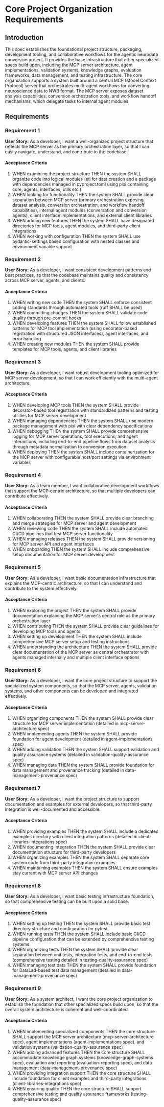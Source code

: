 # Core Project Organization Requirements

## Introduction

This spec establishes the foundational project structure, packaging, development tooling, and collaborative workflows for the agentic neurodata conversion project. It provides the base infrastructure that other specialized specs build upon, including the MCP server architecture, agent implementations, validation systems, knowledge graphs, evaluation frameworks, data management, and testing infrastructure. The core organization supports a system built around a central MCP (Model Context Protocol) server that orchestrates multi-agent workflows for converting neuroscience data to NWB format. The MCP server exposes dataset analysis capabilities, conversion orchestration tools, and workflow handoff mechanisms, which delegate tasks to internal agent modules.

## Requirements

### Requirement 1

**User Story:** As a developer, I want a well-organized project structure that reflects the MCP server as the primary orchestration layer, so that I can easily navigate, understand, and contribute to the codebase.

#### Acceptance Criteria

1. WHEN examining the project structure THEN the system SHALL organize code into logical modules (etl for data creation and a package with dependencies managed in pyproject.toml using pixi containing core, agents, interfaces, utils etc.)
2. WHEN looking for functionality THEN the system SHALL provide clear separation between MCP server (primary orchestration exposing dataset analysis, conversion orchestration, and workflow handoff capabilities), internal agent modules (conversation and conversion agents), client interface implementations, and external client libraries
3. WHEN adding new features THEN the system SHALL have designated directories for MCP tools, agent modules, and third-party client integrations
4. WHEN working with configuration THEN the system SHALL use pydantic-settings based configuration with nested classes and environment variable support

### Requirement 2

**User Story:** As a developer, I want consistent development patterns and best practices, so that the codebase maintains quality and consistency across MCP server, agents, and clients.

#### Acceptance Criteria

1. WHEN writing new code THEN the system SHALL enforce consistent coding standards through automated tools (ruff SHALL be used)
2. WHEN committing changes THEN the system SHALL validate code quality through pre-commit hooks
3. WHEN developing features THEN the system SHALL follow established patterns for MCP tool implementation (using decorator-based registration with structured JSON interfaces), agent interfaces, and error handling
4. WHEN creating new modules THEN the system SHALL provide templates for MCP tools, agents, and client libraries

### Requirement 3

**User Story:** As a developer, I want robust development tooling optimized for MCP server development, so that I can work efficiently with the multi-agent architecture.

#### Acceptance Criteria

1. WHEN developing MCP tools THEN the system SHALL provide decorator-based tool registration with standardized patterns and testing utilities for MCP server development
2. WHEN managing dependencies THEN the system SHALL use modern package management with pixi with clear dependency specifications
3. WHEN debugging THEN the system SHALL provide comprehensive logging for MCP server operations, tool executions, and agent interactions, including end-to-end pipeline flows from dataset analysis through metadata normalization to conversion execution.
4. WHEN deploying THEN the system SHALL include containerization for the MCP server with configurable host/port settings via environment variables

### Requirement 4

**User Story:** As a team member, I want collaborative development workflows that support the MCP-centric architecture, so that multiple developers can contribute effectively.

#### Acceptance Criteria

1. WHEN collaborating THEN the system SHALL provide clear branching and merge strategies for MCP server and agent development
2. WHEN reviewing code THEN the system SHALL include automated CI/CD pipelines that test MCP server functionality
3. WHEN managing releases THEN the system SHALL provide versioning for MCP server API and agent interfaces
4. WHEN onboarding THEN the system SHALL include comprehensive setup documentation for MCP server development

### Requirement 5

**User Story:** As a developer, I want basic documentation infrastructure that explains the MCP-centric architecture, so that I can understand and contribute to the system effectively.

#### Acceptance Criteria

1. WHEN exploring the project THEN the system SHALL provide documentation explaining the MCP server's central role as the primary orchestration layer
2. WHEN contributing THEN the system SHALL provide clear guidelines for developing MCP tools and agents
3. WHEN setting up development THEN the system SHALL include comprehensive MCP server setup and testing instructions
4. WHEN understanding the architecture THEN the system SHALL provide clear documentation of the MCP server as central orchestrator with agents managed internally and multiple client interface options

### Requirement 6

**User Story:** As a developer, I want the core project structure to support the specialized system components, so that the MCP server, agents, validation systems, and other components can be developed and integrated effectively.

#### Acceptance Criteria

1. WHEN organizing components THEN the system SHALL provide clear structure for MCP server implementation (detailed in mcp-server-architecture spec)
2. WHEN implementing agents THEN the system SHALL provide foundation for agent development (detailed in agent-implementations spec)
3. WHEN adding validation THEN the system SHALL support validation and quality assurance systems (detailed in validation-quality-assurance spec)
4. WHEN managing data THEN the system SHALL provide foundation for data management and provenance tracking (detailed in data-management-provenance spec)

### Requirement 7

**User Story:** As a developer, I want the project structure to support documentation and examples for external developers, so that third-party integration is well-documented and accessible.

#### Acceptance Criteria

1. WHEN providing examples THEN the system SHALL include a dedicated examples directory with client integration patterns (detailed in client-libraries-integrations spec)
2. WHEN documenting integration THEN the system SHALL provide clear documentation structure for third-party developers
3. WHEN organizing examples THEN the system SHALL separate core system code from third-party integration examples
4. WHEN maintaining examples THEN the system SHALL ensure examples stay current with MCP server API changes

### Requirement 8

**User Story:** As a developer, I want basic testing infrastructure foundation, so that comprehensive testing can be built upon a solid base.

#### Acceptance Criteria

1. WHEN setting up testing THEN the system SHALL provide basic test directory structure and configuration for pytest
2. WHEN running tests THEN the system SHALL include basic CI/CD pipeline configuration that can be extended by comprehensive testing systems
3. WHEN organizing tests THEN the system SHALL provide clear separation between unit tests, integration tests, and end-to-end tests (comprehensive testing detailed in testing-quality-assurance spec)
4. WHEN managing test data THEN the system SHALL provide foundation for DataLad-based test data management (detailed in data-management-provenance spec)

### Requirement 9

**User Story:** As a system architect, I want the core project organization to establish the foundation that other specialized specs build upon, so that the overall system architecture is coherent and well-coordinated.

#### Acceptance Criteria

1. WHEN implementing specialized components THEN the core structure SHALL support the MCP server architecture (mcp-server-architecture spec), agent implementations (agent-implementations spec), and validation systems (validation-quality-assurance spec)
2. WHEN adding advanced features THEN the core structure SHALL accommodate knowledge graph systems (knowledge-graph-systems spec), evaluation and reporting (evaluation-reporting spec), and data management (data-management-provenance spec)
3. WHEN providing integration support THEN the core structure SHALL include foundation for client examples and third-party integrations (client-libraries-integrations spec)
4. WHEN ensuring quality THEN the core structure SHALL support comprehensive testing and quality assurance frameworks (testing-quality-assurance spec)
